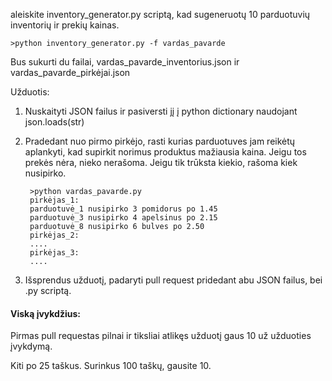 aleiskite inventory_generator.py scriptą, kad sugeneruotų 10 parduotuvių inventorių ir prekių kainas.

    >python inventory_generator.py -f vardas_pavarde
    
Bus sukurti du failai, vardas_pavarde_inventorius.json ir vardas_pavarde_pirkėjai.json

Užduotis:

1) Nuskaityti JSON failus ir pasiversti jį į python dictionary naudojant json.loads(str)
2) Pradedant nuo pirmo pirkėjo, rasti kurias parduotuves jam reikėtų aplankyti, kad supirkit norimus produktus
mažiausia kaina. Jeigu tos prekės nėra, nieko nerašoma. Jeigu tik trūksta kiekio, rašoma kiek nusipirko.

        >python vardas_pavarde.py
        pirkėjas_1:
        parduotuvė_1 nusipirko 3 pomidorus po 1.45
        parduotuvė_3 nusipirko 4 apelsinus po 2.15
        parduotuvė_8 nusipirko 6 bulves po 2.50
        pirkėjas_2:
        ....
        pirkėjas_3:
        ....
        
3) Išsprendus užduotį, padaryti pull request pridedant abu JSON failus, bei .py scriptą.


#### Viską įvykdžius:

Pirmas pull requestas pilnai ir tiksliai atlikęs užduotį gaus 10 už užduoties įvykdymą.

Kiti po 25 taškus. Surinkus 100 taškų, gausite 10.